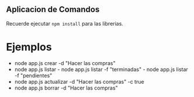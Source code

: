 ## Aplicacion de Comandos

Recuerde ejecutar ``npm install`` para las librerias.

# Ejemplos

- node app.js crear -d "Hacer las compras"
- node app.js listar - node app.js listar -f "terminadas" - node app.js listar -f "pendientes"
- node app.js actualizar -d "Hacer las compras" -c true
- node app.js borrar -d "Hacer las compras"

